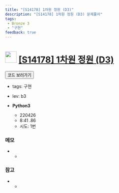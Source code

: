 ```yaml
---
title: "[S14178] 1차원 정원 (D3)"
description: "[S14178] 1차원 정원 (D3) 문제풀이"
tags: 
 - Bronze 3
 - "구현"
feedback: true
---
```

<h1><img src="https://doky.space/assets/icpclev/b3.svg" height="37px"> <a href="http://icpc.me/S14178" target="_blank">[S14178] 1차원 정원 (D3)</a></h1>

<a href="https://github.com/DokySp/acmicpc-practice/tree/master/S14178"><button class="btn btn-info">코드 보러가기</button></a>

- tags: 구현
- lev: b3

- **Python3**
  - 220426
  - 8:41 .86
  - 시도: 1번

### 메모
 - -

### 참고
 - -
